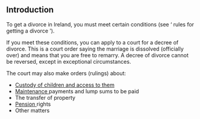 ##  Introduction

To get a divorce in Ireland, you must meet certain conditions (see ‘  rules
for getting a divorce  ’).

If you meet these conditions, you can apply to a court for a decree of
divorce. This is a court order saying the marriage is dissolved (officially
over) and means that you are free to remarry. A decree of divorce cannot be
reversed, except in exceptional circumstances.

The court may also make orders (rulings) about:

  * [ Custody of children and access to them ](/en/birth-family-relationships/separation-and-divorce/separation-and-divorce-children/)
  * [ Maintenance ](/en/birth-family-relationships/separation-and-divorce/maintenance-orders-and-agreements/) payments and lump sums to be paid 
  * The transfer of property 
  * [ Pension ](/en/birth-family-relationships/separation-and-divorce/sep-divorce-pensions/) rights 
  * Other matters 
